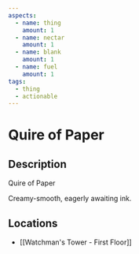 ```yaml
---
aspects:
  - name: thing
    amount: 1
  - name: nectar
    amount: 1
  - name: blank
    amount: 1
  - name: fuel
    amount: 1
tags:
  - thing
  - actionable
---
```


# Quire of Paper

## Description
Quire of Paper

Creamy-smooth, eagerly awaiting ink.
## Locations
- [[Watchman's Tower - First Floor]]